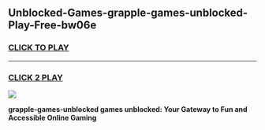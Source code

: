 
## Unblocked-Games-grapple-games-unblocked-Play-Free-bw06e
<h3>
<a href="https://premium76.site?title=grapple-games-unblocked&ref=15A">CLICK TO PLAY</a></h3>
<hr>

<h3>
<a href="https://premium76.site?title=grapple-games-unblocked&ref=15A">CLICK 2 PLAY</a>
  
</h3>

<a href="https://premium76.site?title=grapple-games-unblocked&ref=15A"><img src="https://clearcache.store/games.png"></a>


**grapple-games-unblocked games unblocked: Your Gateway to Fun and Accessible Online Gaming**
